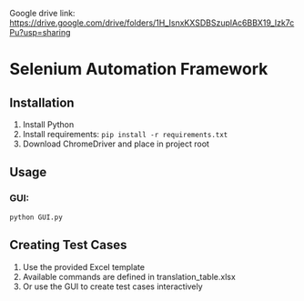Google drive link:
https://drive.google.com/drive/folders/1H_IsnxKXSDBSzuplAc6BBX19_Izk7cPu?usp=sharing

# Selenium Automation Framework 

## Installation 
1. Install Python 
2. Install requirements: `pip install -r requirements.txt`
3. Download ChromeDriver and place in project root

## Usage

### GUI:
`python GUI.py`

## Creating Test Cases
1. Use the provided Excel template
2. Available commands are defined in translation_table.xlsx
3. Or use the GUI to create test cases interactively
